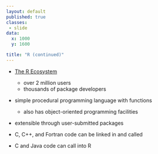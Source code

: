 ```yaml
---
layout: default
published: true
classes:
 - slide
data:
  x: 1000
  y: 1600

title: "R (continued)"
---
```


* [The R Ecosystem](http://prezi.com/s1qrgfm9ko4i/the-r-ecosystem/)
	
	* over 2 million users
	* thousands of package developers
* simple procedural programming language with functions

	* also has object-oriented programming facilities
* extensible through user-submitted packages
* C, C++, and Fortran code can be linked in and called
* C and Java code can call into R